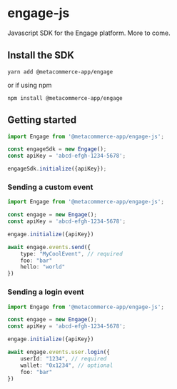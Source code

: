 # engage-js

Javascript SDK for the Engage platform. More to come.

## Install the SDK

```
yarn add @metacommerce-app/engage
```

or if using npm

```
npm install @metacommerce-app/engage
```

## Getting started

```ts
import Engage from '@metacommerce-app/engage-js';

const engageSdk = new Engage();
const apiKey = 'abcd-efgh-1234-5678';

engageSdk.initialize({apiKey});
```

### Sending a custom event

```ts
import Engage from '@metacommerce-app/engage-js';

const engage = new Engage();
const apiKey = 'abcd-efgh-1234-5678';

engage.initialize({apiKey})

await engage.events.send({
    type: "MyCoolEvent", // required
    foo: "bar"
    hello: "world"
})
```

### Sending a login event

```ts
import Engage from '@metacommerce-app/engage-js';

const engage = new Engage();
const apiKey = 'abcd-efgh-1234-5678';

engage.initialize({apiKey})

await engage.events.user.login({
    userId: "1234", // required
    wallet: "0x1234", // optional
    foo: "bar"
})
```



